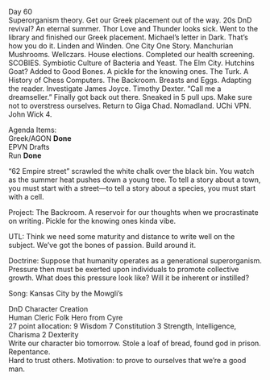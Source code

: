 Day 60  
Superorganism theory. Get our Greek placement out of the way. 20s DnD revival? An eternal summer. Thor Love and Thunder looks sick. Went to the library and finished our Greek placement. Michael’s letter in Dark. That’s how you do it. Linden and Winden. One City One Story. Manchurian Mushrooms. Wellczars. House elections. Completed our health screening. SCOBIES. Symbiotic Culture of Bacteria and Yeast. The Elm City. Hutchins Goat? Added to Good Bones. A pickle for the knowing ones. The Turk. A History of Chess Computers. The Backroom. Breasts and Eggs. Adapting the reader. Investigate James Joyce. Timothy Dexter. “Call me a dreamseller.” Finally got back out there. Sneaked in 5 pull ups. Make sure not to overstress ourselves. Return to Giga Chad. Nomadland. UChi VPN. John Wick 4\.

Agenda Items:  
Greek/AGON **Done**  
EPVN Drafts  
Run **Done**

“62 Empire street” scrawled the white chalk over the black bin. You watch as the summer heat pushes down a young tree. To tell a story about a town, you must start with a street—to tell a story about a species, you must start with a cell.

Project: The Backroom. A reservoir for our thoughts when we procrastinate on writing. Pickle for the knowing ones kinda vibe. 

UTL: Think we need some maturity and distance to write well on the subject. We’ve got the bones of passion. Build around it. 

Doctrine: Suppose that humanity operates as a generational superorganism. Pressure then must be exerted upon individuals to promote collective growth. What does this pressure look like? Will it be inherent or instilled?

Song: Kansas City by the Mowgli’s

DnD Character Creation  
Human Cleric Folk Hero from Cyre  
27 point allocation: 9 Wisdom 7 Constitution 3 Strength, Intelligence, Charisma 2 Dexterity  
Write our character bio tomorrow. Stole a loaf of bread, found god in prison. Repentance.  
Hard to trust others. Motivation: to prove to ourselves that we’re a good man.